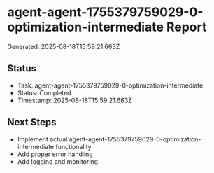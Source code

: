 # agent-agent-1755379759029-0-optimization-intermediate Report

Generated: 2025-08-18T15:59:21.663Z

## Status
- Task: agent-agent-1755379759029-0-optimization-intermediate
- Status: Completed
- Timestamp: 2025-08-18T15:59:21.663Z

## Next Steps
- Implement actual agent-agent-1755379759029-0-optimization-intermediate functionality
- Add proper error handling
- Add logging and monitoring
